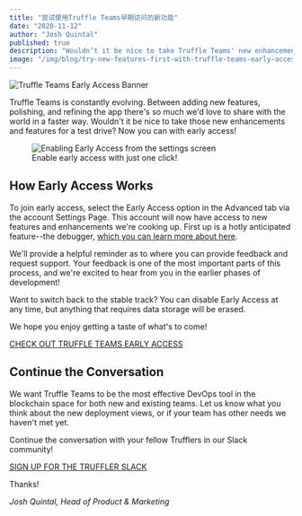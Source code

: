 ```yaml
---
title: "尝试使用Truffle Teams早期访问的新功能"
date: "2020-11-12"
author: "Josh Quintal"
published: true
description: "Wouldn’t it be nice to take Truffle Teams' new enhancements and features for a test drive? Now you can with early access!"
image: "/img/blog/try-new-features-first-with-truffle-teams-early-access/blog-thumbnail.png"
---
```

![Truffle Teams Early Access Banner](/img/blog/try-new-features-first-with-truffle-teams-early-access/blog-header.png)

Truffle Teams is constantly evolving. Between adding new features, polishing, and refining the app there's so much we'd love to share with the world in a faster way. Wouldn't it be nice to take those new enhancements and features for a test drive? Now you can with early access!

</div></div></div>

<figure class="breakout">
  <img class="mb-4 w-100 figure-shadow" src="/img/blog/try-new-features-first-with-truffle-teams-early-access/early-access-1.png" alt="Enabling Early Access from the settings screen">
  <figcaption class="text-center font-italic">Enable early access with just one click!</figcaption>
</figure>

<div class="container container-post"><div class="row justify-content-center"><div class="col">

## How Early Access Works

To join early access, select the Early Access option in the Advanced tab via the account Settings Page. This account will now have access to new features and enhancements we're cooking up. First up is a hotly anticipated feature--the debugger, [which you can learn more about here](/blog/debug-quickly-and-in-context-with-truffle-teams-new-debugger).

We'll provide a helpful reminder as to where you can provide feedback and request support. Your feedback is one of the most important parts of this process, and we're excited to hear from you in the earlier phases of development!

Want to switch back to the stable track? You can disable Early Access at any time, but anything that requires data storage will be erased.

We hope you enjoy getting a taste of what's to come!

<div class="mt-12 text-center">
  <a class="btn btn-truffle mt-3" href="https://my.truffleteams.com/" target="_blank">CHECK OUT TRUFFLE TEAMS EARLY ACCESS</a>
</div>

## Continue the Conversation

We want Truffle Teams to be the most effective DevOps tool in the blockchain space for both new and existing teams. Let us know what you think about the new deployment views, or if your team has other needs we haven't met yet.

Continue the conversation with your fellow Trufflers in our Slack community!

<div class="mt-12 text-center">
  <a class="btn btn-truffle mt-3" href="https://join.slack.com/t/truffle-community/shared_invite/zt-8wab0bnl-KcugRAqsY9yeNJYcnanfLA" target="_blank">SIGN UP FOR THE TRUFFLER SLACK</a>
</div>

Thanks!

_Josh Quintal, Head of Product & Marketing_
